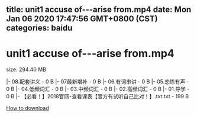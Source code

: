 
title: unit1 accuse of---arise from.mp4
date: Mon Jan 06 2020 17:47:56 GMT+0800 (CST)    
categories: baidu
---

# unit1 accuse of---arise from.mp4
size: 294.40 MB
 
 
|- 08.配套讲义 - 0 B
|- 07最新增补 - 0 B
|- 06.有词串讲 - 0 B
|- 05.恋练有声 - 0 B
|- 04.低频词汇 - 0 B
|- 03.中频词汇 - 0 B
|- 02.高频词汇 - 0 B
|- 01.导学 - 0 B
|- 【必看！】2018官网-查看课表【官方有试听自己比对！】.txt.txt - 199 B

[How to download](https://bpcam.bemobtrk.com/go/2ceec3aa-1ca2-46d6-b9ff-aaa5c184517c?jno=954)